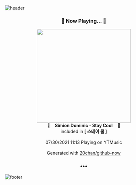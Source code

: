 ![header](https://capsule-render.vercel.app/api?type=wave&height=170&section=header&text=Hi.%20I'm%20SHIFT&fontColor=090707&fontAlignX=45&fontAlignY=65&fontSize=100)

<h3 align="center">🎵 Now Playing... 🎵</h3>
<p align="center">
  <a href="https://music.youtube.com/watch?v=zc4heSl9ctY">
    <img width="300" src="https://lh3.googleusercontent.com/Vgx1ug4utIAR8pOe-5X6-z3T0AK8NUrlouAiADfc4icdwAMhsQYwlYTz7g3RagxFvTpkKP_zsauURLfF">
  </a>
  <br>
  🎵&nbsp&nbsp&nbsp <b>Simion Dominic - Stay Cool</b> &nbsp&nbsp&nbsp🎵
  <br>
  included in <b>[ 스테이 쿨 ]</b>
  
  <br />
  <br />
  07/30/2021 11:13 Playing on YTMusic
  <br />
  <br />
  Generated with <a href="https://github.com/20chan/github-now">20chan/github-now</a>
</p>

<h3 align="center">•••</h3>

![footer](https://capsule-render.vercel.app/api?type=wave&height=150&section=footer)
